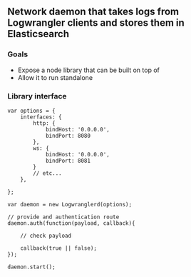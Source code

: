 ## Network daemon that takes logs from Logwrangler clients and stores them in Elasticsearch

### Goals

- Expose a node library that can be built on top of
- Allow it to run standalone

### Library interface

```
var options = {
	interfaces: {
		http: {
			bindHost: '0.0.0.0',
			bindPort: 8080
		},
		ws: {
			bindHost: '0.0.0.0',
			bindPort: 8081
		}
		// etc...
	},
	
};

var daemon = new Logwranglerd(options);

// provide and authentication route
daemon.auth(function(payload, callback){

	// check payload

	callback(true || false);
});

daemon.start();

```